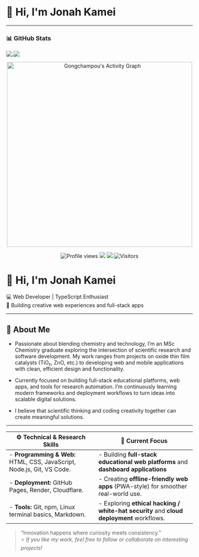 # 👋 Hi, I'm Jonah Kamei  
---
### 📊 GitHub Stats
<a href="">
      <img align="center" src="https://github-readme-stats-sigma-five.vercel.app/api?username=Gongchampou&Bgstatic&show_icons=true&include_all_commits=true&count_private=true&theme=react&line_height=40" />
    </a>


<a href="">
      <img align="center" src="https://github-readme-stats.vercel.app/api/top-langs/?username=Gongchampou&Bgstatic&theme=react&line_height=40&hide=css"/>
    </a>
<p align="center">
  <img src="https://github-readme-activity-graph.vercel.app/graph?username=Gongchampou&theme=radical&hide_border=true" alt="Gongchampou's Activity Graph" width="500px"/>
</p>
<p align="center">
  <img src="https://komarev.com/ghpvc/?username=Gongchampou&color=blueviolet" alt="Profile views"/>
  <img src="https://img.shields.io/github/followers/Gongchampou?label=Followers&style=for-the-badge"/>
  <img src="https://img.shields.io/github/stars/Gongchampou?label=Stars&style=for-the-badge"/>
  <img src="https://visitor-badge.laobi.icu/badge?page_id=Gongchampou.Gongchampou" alt="Visitors"/>
</p>


# 👋 Hi, I'm Jonah Kamei  
💻 Web Developer | TypeScript Enthusiast  
🚀 Building creative web experiences and full-stack apps



---

## 🔹 About Me  
- Passionate about blending chemistry and technology, I’m an MSc Chemistry graduate exploring the intersection of scientific research and software development. My work ranges from projects on oxide thin film catalysts (TiO₂, ZnO, etc.) to developing web and mobile applications with clean, efficient design and functionality.

- Currently focused on building full-stack educational platforms, web apps, and tools for research automation. I’m continuously learning modern frameworks and deployment workflows to turn ideas into scalable digital solutions.
- I believe that scientific thinking and coding creativity together can create meaningful solutions.  
---  
|⚙️ Technical & Research Skills|🚀 Current Focus|
|-----------------------|----------------------------------|
|- **Programming & Web:** HTML, CSS, JavaScript, Node.js, Git, VS Code.  | - Building **full-stack educational web platforms** and **dashboard applications**   |
|- **Deployment:** GitHub Pages, Render, Cloudflare.  |  - Creating **offline-friendly web apps** (PWA-style) for smoother real-world use.    |
|- **Tools:** Git, npm, Linux terminal basics, Markdown.  | - Exploring **ethical hacking / white-hat security** and **cloud deployment** workflows.  |


> “Innovation happens where curiosity meets consistency.”  
⭐️ *If you like my work, feel free to follow or collaborate on interesting projects!*

